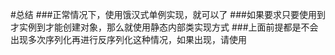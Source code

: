 #总结
###正常情况下，使用饿汉式单例实现，就可以了
###如果要求只要使用到才实例到才能创建对象，那么就使用静态内部类实现方式
###上面前提都是不会出现多次序列化再进行反序列化这种情况，如果出现，请使用
